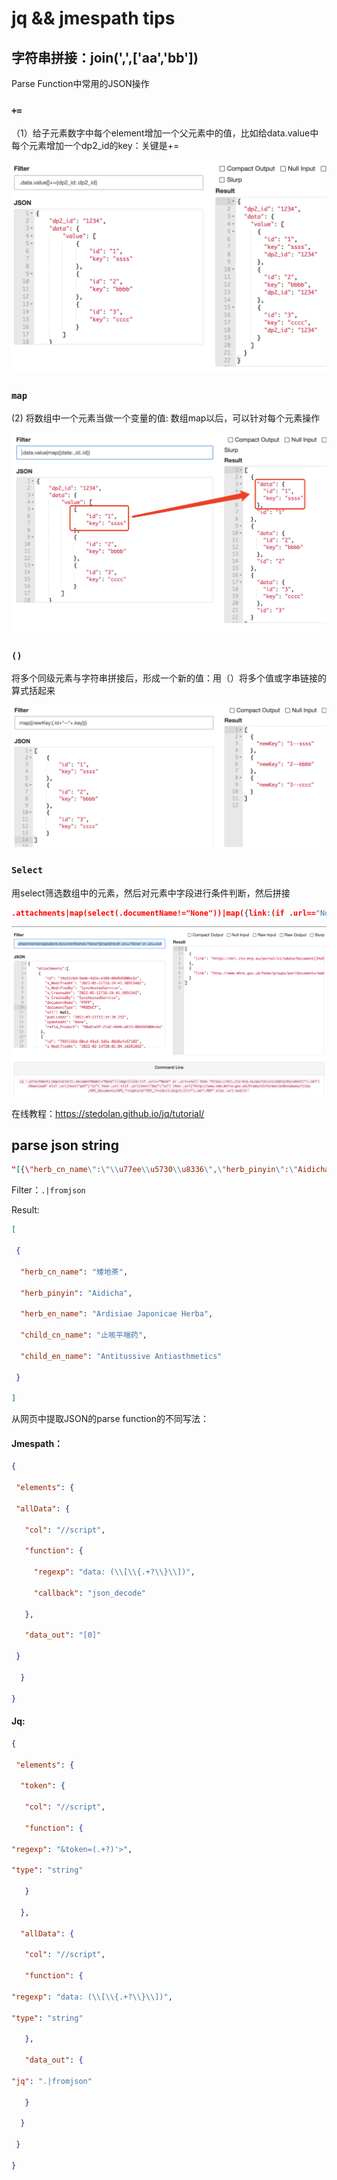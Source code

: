 

# jq && jmespath tips

## 字符串拼接：join(',',['aa','bb'])

Parse Function中常用的JSON操作

### `+=`

（1）给子元素数字中每个element增加一个父元素中的值，比如给data.value中每个元素增加一个dp2_id的key：关键是+=

 ![img](assets/edd637da-f544-485c-a6ad-89832b4c9d11.png)

### `map`

(2) 将数组中一个元素当做一个变量的值: 数组map以后，可以针对每个元素操作

![img](assets/795c70a1-5663-4283-b147-184aa740bcdd.png)

### `()`

将多个同级元素与字符串拼接后，形成一个新的值：用（）将多个值或字串链接的算式括起来

![img](assets/e10380d5-13d5-415c-93e3-e89654e83256.png)

### `Select`

用select筛选数组中的元素，然后对元素中字段进行条件判断，然后拼接

```json
.attachments|map(select(.documentName!="None"))|map({link:(if .url=="None" or .url==null then "https://mri.cts-mrp.eu/portal/v1/odata/Document("+.id+")/Download" elif .url|test("pdf";"ix") then .url elif .url|test("doc";"ix") then .url|"http://www.vmd.defra.gov.uk/ProductInformationDatabase/files/SPC_Documents/SPC_"+capture("SPC_(?<id>[[:digit:]]+)").id+".PDF" else .url end)})
```

![img](assets/9fc06b6b-a242-4c60-b2c0-0b332f4888fb.png)

在线教程：https://stedolan.github.io/jq/tutorial/

## parse json string

```json
"[{\"herb_cn_name\":\"\\u77ee\\u5730\\u8336\",\"herb_pinyin\":\"Aidicha\",\"herb_en_name\":\"Ardisiae Japonicae Herba\",\"child_cn_name\":\"\\u6b62\\u54b3\\u5e73\\u5598\\u836f\",\"child_en_name\":\"Antitussive Antiasthmetics\"}]"
```

Filter：`.|fromjson`

Result:

```json
[

 {

  "herb_cn_name": "矮地茶",

  "herb_pinyin": "Aidicha",

  "herb_en_name": "Ardisiae Japonicae Herba",

  "child_cn_name": "止咳平喘药",

  "child_en_name": "Antitussive Antiasthmetics"

 }

]
```

从网页中提取JSON的parse function的不同写法：

#### Jmespath：

```json
{

 "elements": {

 "allData": {

   "col": "//script",

   "function": {

     "regexp": "data: (\\[\\{.+?\\}\\])",

     "callback": "json_decode"

   },

   "data_out": "[0]"

 }

  }

}
```

#### Jq:

```json
{

 "elements": {

  "token": {

   "col": "//script",

   "function": {

"regexp": "&token=(.+?)'>",

"type": "string"

   }

  },

  "allData": {

   "col": "//script",

   "function": {

"regexp": "data: (\\[\\{.+?\\}\\])",

"type": "string"

   },

   "data_out": {

"jq": ".|fromjson"

   }

  }

 }

}
```

